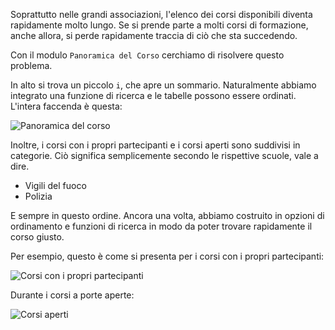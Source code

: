 Soprattutto nelle grandi associazioni, l'elenco dei corsi disponibili diventa rapidamente molto lungo. Se si prende parte a molti corsi di formazione, anche allora, si perde rapidamente traccia di ciò che sta succedendo.

Con il modulo `Panoramica del Corso` cerchiamo di risolvere questo problema.

In alto si trova un piccolo `i`, che apre un sommario. Naturalmente abbiamo integrato una funzione di ricerca e le tabelle possono essere ordinati. L'intera faccenda è questa:

![Panoramica del corso](./overview.png)

Inoltre, i corsi con i propri partecipanti e i corsi aperti sono suddivisi in categorie. Ciò significa semplicemente secondo le rispettive scuole, vale a dire.
* Vigili del fuoco
* Polizia

E sempre in questo ordine. Ancora una volta, abbiamo costruito in opzioni di ordinamento e funzioni di ricerca in modo da poter trovare rapidamente il corso giusto.

Per esempio, questo è come si presenta per i corsi con i propri partecipanti:

![Corsi con i propri partecipanti](./own.png)

Durante i corsi a porte aperte:

![Corsi aperti](./alliance.png)
